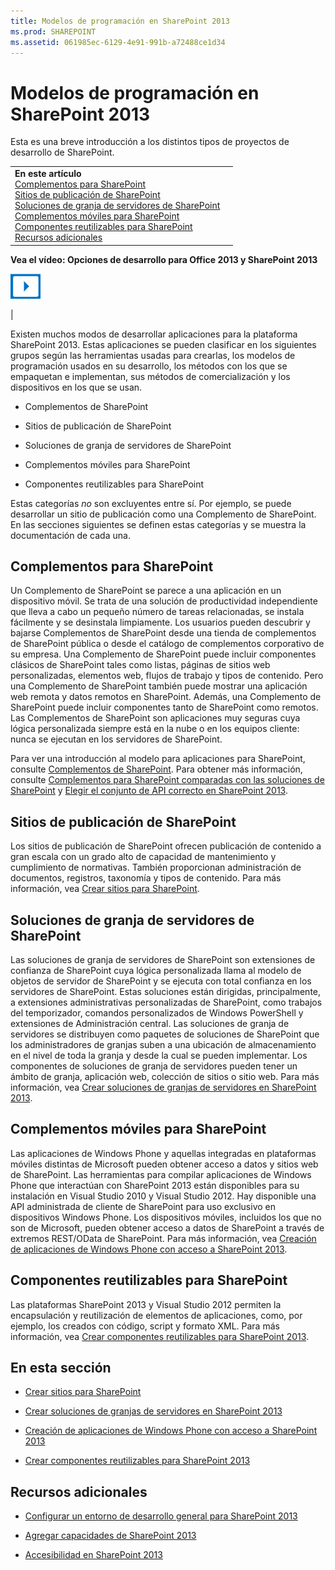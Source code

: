 ```yaml
---
title: Modelos de programación en SharePoint 2013
ms.prod: SHAREPOINT
ms.assetid: 061985ec-6129-4e91-991b-a72488ce1d34
---
```




# Modelos de programación en SharePoint 2013
Esta es una breve introducción a los distintos tipos de proyectos de desarrollo de SharePoint.
  
    
    


|||
|:-----|:-----|
|**En este artículo**<br/>          [Complementos para SharePoint](#Apps)<br/>           [Sitios de publicación de SharePoint](#ECM)<br/>           [Soluciones de granja de servidores de SharePoint](#Solutions)<br/>           [Complementos móviles para SharePoint](#Mobile)<br/>           [Componentes reutilizables para SharePoint](#Reuse)<br/>           [Recursos adicionales](#SP15devinSP_addlresources)|
**Vea el vídeo: Opciones de desarrollo para Office 2013 y SharePoint 2013**

  
    
    

  
    
    
![Vídeos](images/mod_icon_video.png)
  
    
    

  
    
    

  
    
    
|
   

Existen muchos modos de desarrollar aplicaciones para la plataforma SharePoint 2013. Estas aplicaciones se pueden clasificar en los siguientes grupos según las herramientas usadas para crearlas, los modelos de programación usados en su desarrollo, los métodos con los que se empaquetan e implementan, sus métodos de comercialización y los dispositivos en los que se usan.
  
    
    


- Complementos de SharePoint
    
  
- Sitios de publicación de SharePoint
    
  
- Soluciones de granja de servidores de SharePoint
    
  
- Complementos móviles para SharePoint
    
  
- Componentes reutilizables para SharePoint
    
  
Estas categorías  *no*  son excluyentes entre sí. Por ejemplo, se puede desarrollar un sitio de publicación como una Complemento de SharePoint. En las secciones siguientes se definen estas categorías y se muestra la documentación de cada una.
## Complementos para SharePoint
<a name="Apps"> </a>

Un Complemento de SharePoint se parece a una aplicación en un dispositivo móvil. Se trata de una solución de productividad independiente que lleva a cabo un pequeño número de tareas relacionadas, se instala fácilmente y se desinstala limpiamente. Los usuarios pueden descubrir y bajarse Complementos de SharePoint desde una tienda de complementos de SharePoint pública o desde el catálogo de complementos corporativo de su empresa. Una Complemento de SharePoint puede incluir componentes clásicos de SharePoint tales como listas, páginas de sitios web personalizadas, elementos web, flujos de trabajo y tipos de contenido. Pero una Complemento de SharePoint también puede mostrar una aplicación web remota y datos remotos en SharePoint. Además, una Complemento de SharePoint puede incluir componentes tanto de SharePoint como remotos. Las Complementos de SharePoint son aplicaciones muy seguras cuya lógica personalizada siempre está en la nube o en los equipos cliente: nunca se ejecutan en los servidores de SharePoint.
  
    
    
Para ver una introducción al modelo para aplicaciones para SharePoint, consulte  [Complementos de SharePoint](http://msdn.microsoft.com/library/cd1eda9e-8e54-4223-93a9-a6ea0d18df70%28Office.15%29.aspx). Para obtener más información, consulte  [Complementos para SharePoint comparadas con las soluciones de SharePoint](sharepoint-add-ins-compared-with-sharepoint-solutions.md) y [Elegir el conjunto de API correcto en SharePoint 2013](choose-the-right-api-set-in-sharepoint-2013.md).
  
    
    

## Sitios de publicación de SharePoint
<a name="ECM"> </a>

Los sitios de publicación de SharePoint ofrecen publicación de contenido a gran escala con un grado alto de capacidad de mantenimiento y cumplimiento de normativas. También proporcionan administración de documentos, registros, taxonomía y tipos de contenido. Para más información, vea  [Crear sitios para SharePoint](build-sites-for-sharepoint.md).
  
    
    

## Soluciones de granja de servidores de SharePoint
<a name="Solutions"> </a>

Las soluciones de granja de servidores de SharePoint son extensiones de confianza de SharePoint cuya lógica personalizada llama al modelo de objetos de servidor de SharePoint y se ejecuta con total confianza en los servidores de SharePoint. Estas soluciones están dirigidas, principalmente, a extensiones administrativas personalizadas de SharePoint, como trabajos del temporizador, comandos personalizados de Windows PowerShell y extensiones de Administración central. Las soluciones de granja de servidores se distribuyen como paquetes de soluciones de SharePoint que los administradores de granjas suben a una ubicación de almacenamiento en el nivel de toda la granja y desde la cual se pueden implementar. Los componentes de soluciones de granja de servidores pueden tener un ámbito de granja, aplicación web, colección de sitios o sitio web. Para más información, vea  [Crear soluciones de granjas de servidores en SharePoint 2013](build-farm-solutions-in-sharepoint-2013.md).
  
    
    

## Complementos móviles para SharePoint
<a name="Mobile"> </a>

Las aplicaciones de Windows Phone y aquellas integradas en plataformas móviles distintas de Microsoft pueden obtener acceso a datos y sitios web de SharePoint. Las herramientas para compilar aplicaciones de Windows Phone que interactúan con SharePoint 2013 están disponibles para su instalación en Visual Studio 2010 y Visual Studio 2012. Hay disponible una API administrada de cliente de SharePoint para uso exclusivo en dispositivos Windows Phone. Los dispositivos móviles, incluidos los que no son de Microsoft, pueden obtener acceso a datos de SharePoint a través de extremos REST/OData de SharePoint. Para más información, vea  [Creación de aplicaciones de Windows Phone con acceso a SharePoint 2013](build-windows-phone-apps-that-access-sharepoint-2013.md).
  
    
    

## Componentes reutilizables para SharePoint
<a name="Reuse"> </a>

Las plataformas SharePoint 2013 y Visual Studio 2012 permiten la encapsulación y reutilización de elementos de aplicaciones, como, por ejemplo, los creados con código, script y formato XML. Para más información, vea  [Crear componentes reutilizables para SharePoint 2013](build-reusable-components-for-sharepoint-2013.md).
  
    
    

## En esta sección
<a name="Reuse"> </a>


-  [Crear sitios para SharePoint](build-sites-for-sharepoint.md)
    
  
-  [Crear soluciones de granjas de servidores en SharePoint 2013](build-farm-solutions-in-sharepoint-2013.md)
    
  
-  [Creación de aplicaciones de Windows Phone con acceso a SharePoint 2013](build-windows-phone-apps-that-access-sharepoint-2013.md)
    
  
-  [Crear componentes reutilizables para SharePoint 2013](build-reusable-components-for-sharepoint-2013.md)
    
  

## Recursos adicionales
<a name="SP15devinSP_addlresources"> </a>


-  [Configurar un entorno de desarrollo general para SharePoint 2013](set-up-a-general-development-environment-for-sharepoint-2013.md)
    
  
-  [Agregar capacidades de SharePoint 2013](add-sharepoint-2013-capabilities.md)
    
  
-  [Accesibilidad en SharePoint 2013](accessibility-in-sharepoint-2013.md)
    
  
